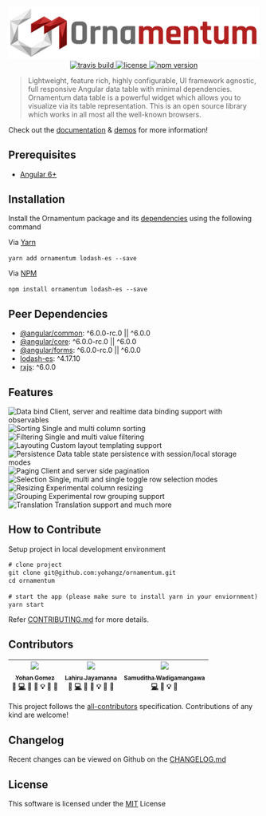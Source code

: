 <p align="center">
  <img src="./documentation/images/ornamentum.svg" alt="ornamentum"/>
  
  <a href="https://travis-ci.org/yohangz/ornamentum">
    <img src="https://travis-ci.org/yohangz/ornamentum.svg?branch=master" alt="travis build" height="18">
  </a>
  <a href="https://github.com/yohangz/ornamentum/blob/master/LICENSE">
    <img src="https://img.shields.io/badge/license-MIT-blue.svg?style=flat" alt="license" height="18">
  </a>  
  <a href="https://badge.fury.io/js/ornamentum">
    <img src="https://badge.fury.io/js/ornamentum.svg" alt="npm version" height="18">
  </a>
</p>

> Lightweight, feature rich, highly configurable, UI framework agnostic, full responsive Angular data table with minimal dependencies. 
Ornamentum data table is a powerful widget which allows you to visualize via its table representation. 
This is an open source library which works in all most all the well-known browsers. 

Check out the [documentation](https://ornamentum.app/api-docs/) & [demos](https://ornamentum.app/) for more information!

## Prerequisites

- [Angular 6+](https://angular.io/)

## Installation

Install the Ornamentum package and its [dependencies](#peer-dependencies) using the following command

Via [Yarn](https://yarnpkg.com/lang/en/)

```yarn add ornamentum lodash-es --save```

Via [NPM](https://www.npmjs.com/)

```npm install ornamentum lodash-es --save```

## Peer Dependencies

- [@angular/common](https://www.npmjs.com/package/@angular/common): ^6.0.0-rc.0 || ^6.0.0
- [@angular/core](https://www.npmjs.com/package/@angular/core): ^6.0.0-rc.0 || ^6.0.0
- [@angular/forms](https://www.npmjs.com/package/@angular/forms): ^6.0.0-rc.0 || ^6.0.0
- [lodash-es](https://www.npmjs.com/package/lodash-es): ^4.17.10
- [rxjs](https://rxjs-dev.firebaseapp.com/): ^6.0.0

## Features

<img src="./documentation/images/data.svg" alt="Data bind"/> Client, server and realtime data binding support with observables </br>
<img src="./documentation/images/sort.svg" alt="Sorting"/> Single and multi column sorting </br>
<img src="./documentation/images/filter.svg" alt="Filtering"/> Single and multi value filtering </br>
<img src="./documentation/images/layout.svg" alt="Layouting"/> Custom layout templating support </br>
<img src="./documentation/images/persist.svg" alt="Persistence"/> Data table state persistence with session/local storage modes </br>
<img src="./documentation/images/paging.svg" alt="Paging"/> Client and server side pagination </br>
<img src="./documentation/images/select.svg" alt="Selection"/> Single, multi and single toggle row selection modes </br>
<img src="./documentation/images/resize.svg" alt="Resizing"/> Experimental column resizing </br>
<img src="./documentation/images/group.svg" alt="Grouping"/> Experimental row grouping support </br>
<img src="./documentation/images/translate.svg" alt="Translation"/> Translation support and much more

## How to Contribute

Setup project in local development environment

```
# clone project
git clone git@github.com:yohangz/ornamentum.git
cd ornamentum

# start the app (please make sure to install yarn in your enviornment)
yarn start
```
Refer [CONTRIBUTING.md](https://github.com/yohangz/ornamentum/blob/master/CONTRIBUTING.md) for more details.

## Contributors

<!-- ALL-CONTRIBUTORS-LIST:START - Do not remove or modify this section -->
|[<img src="https://avatars2.githubusercontent.com/u/5279079?s=400&v=4" width="100px;"/><br /><sub>Yohan Gomez</sub>][yohan-profile]<br />💬 [💻](https://github.com/yohangz/ornamentum/commits?author=yohangz) 📖 🎨 💡 🤔 👀|[<img src="https://avatars2.githubusercontent.com/u/6312524?s=400&u=efc9267c6f903c379fafaaf7b3b0d9a939474c01&v=4" width="100px;"/><br /><sub>Lahiru Jayamanna</sub>][lahiru-profile]<br />💬 [💻](https://github.com/yohangz/ornamentum/commits?author=lahiruz) 📖 🎨 💡 🤔 👀|[<img src="https://avatars2.githubusercontent.com/u/35022498?s=400&v=4" width="100px;"/><br /><sub>Samuditha Wadigamangawa</sub>][samuditha-profile]<br />[💻](https://github.com/yohangz/ornamentum/commits?author=samudithaw) 🎨 💡 🤔|
| :---: | :---: | :---: |
<!-- ALL-CONTRIBUTORS-LIST:END -->

This project follows the [all-contributors](https://github.com/kentcdodds/all-contributors) specification.
Contributions of any kind are welcome!

## Changelog

Recent changes can be viewed on Github on the [CHANGELOG.md](https://github.com/yohangz/ornamentum/blob/master/CHANGELOG.md)

## License

This software is licensed under the [MIT][license] License

[license]: https://github.com/yohangz/ornamentum/blob/master/LICENSE

[yohan-profile]: https://github.com/yohangz
[lahiru-profile]: https://github.com/lahiruz
[samuditha-profile]: https://github.com/samudithaw
